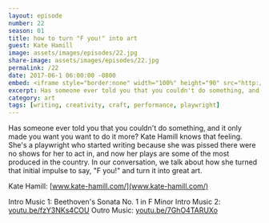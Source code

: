 ```yaml
---
layout: episode
number: 22
season: 01
title: how to turn "F you!" into art
guest: Kate Hamill
image: assets/images/episodes/22.jpg
share-image: assets/images/episodes/22.jpg
permalink: /22
date: 2017-06-1 06:00:00 -0800
embed: <iframe style="border:none" width="100%" height="90" src="http://html5-player.libsyn.com/embed/episode/id/5410412/height/90/theme/custom/autoplay/no/autonext/no/thumbnail/yes/preload/no/no_addthis/no/direction/backward/render-playlist/no/custom-color/65C29B/"  scrolling="no"  allowfullscreen webkitallowfullscreen mozallowfullscreen oallowfullscreen msallowfullscreen></iframe>
excerpt: Has someone ever told you that you couldn't do something, and it only made you want you want to do it more? Kate Hamill knows that feeling.
category: art
tags: [writing, creativity, craft, performance, playwright]
---
```


Has someone ever told you that you couldn't do something, and it only made you want you want to do it more? Kate Hamill knows that feeling. She's a playwright who started writing because she was pissed there were no shows for her to act in, and now her plays are some of the most produced in the country. In our conversation, we talk about how she turned that initial impulse to say, "F you!" and turn it into great art.

Kate Hamill: [www.kate-hamill.com/](www.kate-hamill.com/)

Intro Music 1: Beethoven's Sonata No. 1 in F Minor
Intro Music 2: [youtu.be/fzY3NKs4COU](youtu.be/fzY3NKs4COU)
Outro Music: [youtu.be/7GhO4TARUXo](youtu.be/7GhO4TARUXo)
